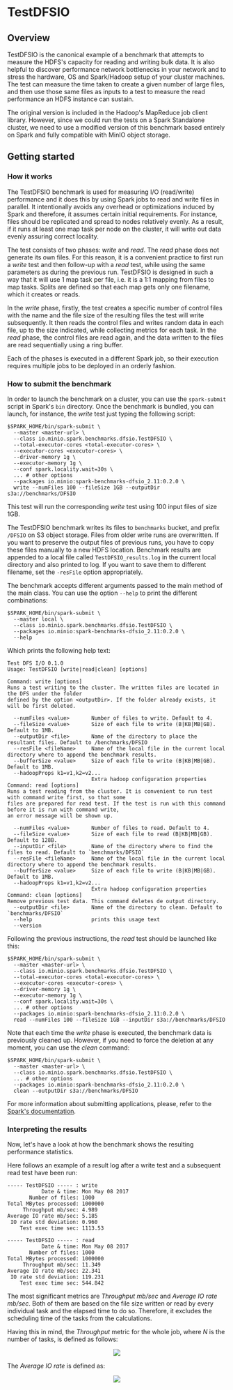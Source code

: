 TestDFSIO
=========

Overview
--------

TestDFSIO is the canonical example of a benchmark that attempts to measure the HDFS's capacity for reading and
writing bulk data. It is also helpful to discover performance network bottlenecks in your network and to stress the
hardware, OS and Spark/Hadoop setup of your cluster machines. The test can measure the time taken to create a given
number of large files, and then use those same files as inputs to a test to measure the read performance an HDFS
instance can sustain.

The original version is included in the Hadoop's MapReduce job client library. However, since we could run the tests
on a Spark Standalone cluster, we need to use a modified version of this benchmark based entirely on Spark and fully
compatible with MinIO object storage.

Getting started
---------------

### How it works

The TestDFSIO benchmark is used for measuring I/O (read/write) performance and it does this by using Spark jobs to read
and write files in parallel. It intentionally avoids any overhead or optimizations induced by Spark and therefore, it
assumes certain initial requirements. For instance, files should be replicated and spread to nodes relatively evenly. As
a result, if it runs at least one map task per node on the cluster, it will write out data evenly assuring correct locality.

The test consists of two phases: *write* and *read*. The *read* phase does not generate its own files. For this reason,
it is a convenient practice to first run a *write* test and then follow-up with a *read* test, while using the same
parameters as during the previous run. TestDFSIO is designed in such a way that it will use 1 map task per file, i.e.
it is a 1:1 mapping from files to map tasks. Splits are defined so that each map gets only one filename, which it
creates or reads.

In the *write* phase, firstly, the test creates a specific number of control files with the name and the file size of
the resulting files the test will write subsequently. It then reads the control files and writes random data in each
file, up to the size indicated, while collecting metrics for each task. In the *read* phase, the control files are read
again, and the data written to the files are read sequentially using a ring buffer.

Each of the phases is executed in a different Spark job, so their execution requires multiple jobs to be deployed in an
orderly fashion.


### How to submit the benchmark

In order to launch the benchmark on a cluster, you can use the `spark-submit` script in Spark's `bin` directory. Once the
benchmark is bundled, you can launch, for instance, the *write* test just typing the following script:

```
$SPARK_HOME/bin/spark-submit \
  --master <master-url> \
  --class io.minio.spark.benchmarks.dfsio.TestDFSIO \
  --total-executor-cores <total-executor-cores> \
  --executor-cores <executor-cores> \
  --driver-memory 1g \
  --executor-memory 1g \
  --conf spark.locality.wait=30s \
  ... # other options
  --packages io.minio:spark-benchmarks-dfsio_2.11:0.2.0 \
  write --numFiles 100 --fileSize 1GB --outputDir s3a://benchmarks/DFSIO
```

This test will run the corresponding *write* test using 100 input files of size 1GB.

The TestDFSIO benchmark writes its files to `benchmarks` bucket, and prefix `/DFSIO` on S3 object storage. Files from older write
runs are overwritten. If you want to preserve the output files of previous runs, you have to copy these files manually to a
new HDFS location. Benchmark results are appended to a local file called `TestDFSIO_results.log` in the current local directory
and also printed to log. If you want to save them to different filename, set the `-resFile` option appropriately.

The benchmark accepts different arguments passed to the main method of the main class. You can use the option `--help`
to print the different combinations:

```
$SPARK_HOME/bin/spark-submit \
  --master local \
  --class io.minio.spark.benchmarks.dfsio.TestDFSIO \
  --packages io.minio:spark-benchmarks-dfsio_2.11:0.2.0 \
  --help
```

Which prints the following help text:

```
Test DFS I/O 0.1.0
Usage: TestDFSIO [write|read|clean] [options]

Command: write [options]
Runs a test writing to the cluster. The written files are located in the DFS under the folder
defined by the option <outputDir>. If the folder already exists, it will be first deleted.

  --numFiles <value>       Number of files to write. Default to 4.
  --fileSize <value>       Size of each file to write (B|KB|MB|GB). Default to 1MB.
  --outputDir <file>       Name of the directory to place the resultant files. Default to /benchmarks/DFSIO
  --resFile <fileName>     Name of the local file in the current local directory where to append the benchmark results.
  --bufferSize <value>     Size of each file to write (B|KB|MB|GB). Default to 1MB.
  --hadoopProps k1=v1,k2=v2...
                           Extra hadoop configuration properties
Command: read [options]
Runs a test reading from the cluster. It is convenient to run test with command write first, so that some
files are prepared for read test. If the test is run with this command before it is run with command write,
an error message will be shown up.

  --numFiles <value>       Number of files to read. Default to 4.
  --fileSize <value>       Size of each file to read (B|KB|MB|GB). Default to 128B.
  --inputDir <file>        Name of the directory where to find the files to read. Default to `benchmarks/DFSIO`
  --resFile <fileName>     Name of the local file in the current local directory where to append the benchmark results.
  --bufferSize <value>     Size of each file to write (B|KB|MB|GB). Default to 1MB.
  --hadoopProps k1=v1,k2=v2...
                           Extra hadoop configuration properties
Command: clean [options]
Remove previous test data. This command deletes de output directory.
  --outputDir <file>       Name of the directory to clean. Default to `benchmarks/DFSIO`
  --help                   prints this usage text
  --version

```

Following the previous instructions, the *read* test should be launched like this:

```
$SPARK_HOME/bin/spark-submit \
  --master <master-url> \
  --class io.minio.spark.benchmarks.dfsio.TestDFSIO \
  --total-executor-cores <total-executor-cores> \
  --executor-cores <executor-cores> \
  --driver-memory 1g \
  --executor-memory 1g \
  --conf spark.locality.wait=30s \
  ... # other options
  --packages io.minio:spark-benchmarks-dfsio_2.11:0.2.0 \
  read --numFiles 100 --fileSize 1GB --inputDir s3a://benchmarks/DFSIO
```

Note that each time the *write* phase is executed, the benchmark data is previously cleaned up. However, if you need to force
the deletion at any moment, you can use the *clean* command:

```
$SPARK_HOME/bin/spark-submit \
  --master <master-url> \
  --class io.minio.spark.benchmarks.dfsio.TestDFSIO \
  ... # other options
  --packages io.minio:spark-benchmarks-dfsio_2.11:0.2.0 \
  clean --outputDir s3a://benchmarks/DFSIO
```

For more information about submitting applications, please, refer to the
[Spark's documentation](https://spark.apache.org/docs/latest/submitting-applications.html).

### Interpreting the results

Now, let's have a look at how the benchmark shows the resulting performance statistics.

Here follows an example of a result log after a write test and a subsequent read test have been run:

```
----- TestDFSIO ----- : write
           Date & time: Mon May 08 2017
       Number of files: 1000
Total MBytes processed: 1000000
     Throughput mb/sec: 4.989
Average IO rate mb/sec: 5.185
 IO rate std deviation: 0.960
    Test exec time sec: 1113.53

----- TestDFSIO ----- : read
           Date & time: Mon May 08 2017
       Number of files: 1000
Total MBytes processed: 1000000
     Throughput mb/sec: 11.349
Average IO rate mb/sec: 22.341
 IO rate std deviation: 119.231
    Test exec time sec: 544.842
```

The most significant metrics are  *Throughput mb/sec* and *Average IO rate mb/sec*. Both of them are based on the file size
written or read by every individual task and the elapsed time to do so. Therefore, it excludes the scheduling time of the tasks
from the calculations.

Having this in mind, the *Throughput* metric for the whole job, where *N* is the number of tasks, is defined as follows:

<p align="center">
  <img src="./throughput.gif"/>
</p>

The *Average IO rate* is defined as:

<p align="center">
  <img src="./average_io.gif"/>
</p>
